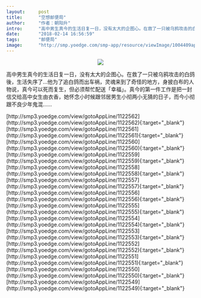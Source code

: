 ```yaml
---
layout:     post
title:      "空想邮便局"
author:     "作者：朝阳升"
intro:      "高中男生真今的生活日复一日，没有太大的企图心。在救了一只被乌鸦攻击的白鸽後，生活失序了…他为了追白鸽而出车祸，灵魂来到了奇怪的地方，身披白布的人物说，真今可以死而复生，但必须帮忙配送「幸福」。真今的第一件工作是把一封信交给高中女生由衣香，她怀念小时候跟邻居男生小彻两小无猜的日子，而今小彻跟不良少年鬼混……"
date:       "2018-02-14 16:56:59"
tags:       "邮便局"
image:      "http://smp.yoedge.com/smp-app/resource/viewImage/1004409appline.png"
---
```

<div style="text-align: center">
<p><img src="http://smp.yoedge.com/smp-app/resource/viewImage/1004409appline.png"/></p>
</div>
<p class="post-meta">
<span>高中男生真今的生活日复一日，没有太大的企图心。在救了一只被乌鸦攻击的白鸽後，生活失序了…他为了追白鸽而出车祸，灵魂来到了奇怪的地方，身披白布的人物说，真今可以死而复生，但必须帮忙配送「幸福」。真今的第一件工作是把一封信交给高中女生由衣香，她怀念小时候跟邻居男生小彻两小无猜的日子，而今小彻跟不良少年鬼混……</span>
</p>
[http://smp3.yoedge.com/view/gotoAppLine/1122562](http://smp3.yoedge.com/view/gotoAppLine/1122562){:target="_blank"}
[http://smp3.yoedge.com/view/gotoAppLine/1122561](http://smp3.yoedge.com/view/gotoAppLine/1122561){:target="_blank"}
[http://smp3.yoedge.com/view/gotoAppLine/1122560](http://smp3.yoedge.com/view/gotoAppLine/1122560){:target="_blank"}
[http://smp3.yoedge.com/view/gotoAppLine/1122559](http://smp3.yoedge.com/view/gotoAppLine/1122559){:target="_blank"}
[http://smp3.yoedge.com/view/gotoAppLine/1122558](http://smp3.yoedge.com/view/gotoAppLine/1122558){:target="_blank"}
[http://smp3.yoedge.com/view/gotoAppLine/1122557](http://smp3.yoedge.com/view/gotoAppLine/1122557){:target="_blank"}
[http://smp3.yoedge.com/view/gotoAppLine/1122556](http://smp3.yoedge.com/view/gotoAppLine/1122556){:target="_blank"}
[http://smp3.yoedge.com/view/gotoAppLine/1122555](http://smp3.yoedge.com/view/gotoAppLine/1122555){:target="_blank"}
[http://smp3.yoedge.com/view/gotoAppLine/1122554](http://smp3.yoedge.com/view/gotoAppLine/1122554){:target="_blank"}
[http://smp3.yoedge.com/view/gotoAppLine/1122553](http://smp3.yoedge.com/view/gotoAppLine/1122553){:target="_blank"}
[http://smp3.yoedge.com/view/gotoAppLine/1122552](http://smp3.yoedge.com/view/gotoAppLine/1122552){:target="_blank"}
[http://smp3.yoedge.com/view/gotoAppLine/1122551](http://smp3.yoedge.com/view/gotoAppLine/1122551){:target="_blank"}
[http://smp3.yoedge.com/view/gotoAppLine/1122550](http://smp3.yoedge.com/view/gotoAppLine/1122550){:target="_blank"}
[http://smp3.yoedge.com/view/gotoAppLine/1122549](http://smp3.yoedge.com/view/gotoAppLine/1122549){:target="_blank"}


